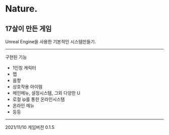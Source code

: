 # Nature.
17살이 만든 게임
----------------

Unreal Engine을 사용한 기본적인 시스템만들기.

----------------

구현된 기능
- 1인칭 캐릭터
- 맵
- 음향
- 상호작용 아이템
- 메인메뉴, 설정시스템, 그외 다양한 U
- 로컬 ip를 통한 온라인시스템
- 온라인 메뉴
- 등등

---------------
 
 2021/11/10 게임버전 0.1.5
